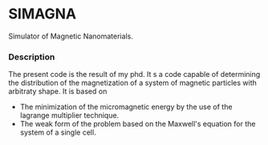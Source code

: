 # SIMAGNA
Simulator of Magnetic Nanomaterials.


### Description 
The present code is the result of my phd. It s a code capable of determining the distribution of the magnetization of a system of magnetic particles with arbitraty shape. It is based on

* The minimization of the micromagnetic energy by the use of the lagrange multiplier technique.
* The weak form of the problem based on the Maxwell's equation for the system of a single cell.

